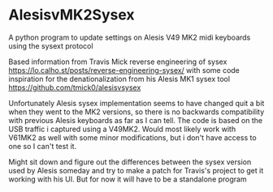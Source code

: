# AlesisvMK2Sysex
A python program to update settings on Alesis V49 MK2 midi keyboards using the sysext protocol 


Based information from Travis Mick reverse engineering of sysex
https://lo.calho.st/posts/reverse-engineering-sysex/ with some code inspiration for the denationalization from his Alesis MK1 sysex tool https://github.com/tmick0/alesisvsysex

Unfortunately Alesis sysex implementation seems to have changed quit a bit when they went to the MK2 versions, so there is no backwards compatibility with previous Alesis keyboards as far as I can tell.
The code is based on the USB traffic i captured using a V49MK2. Would most likely work with V61MK2 as well with some minor modifications, but i don't have access to one so I can't test it.

Might sit down and figure out the differences between the sysex version used by Alesis someday and try to make a patch for Travis's project to get it working with his UI. 
But for now it will have to be a standalone program   
